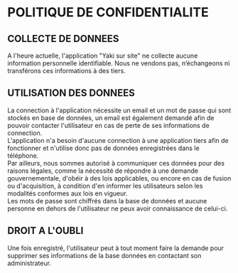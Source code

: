 # POLITIQUE DE CONFIDENTIALITE

## COLLECTE DE DONNEES
A l'heure actuelle, l'application "Yaki sur site" ne collecte aucune information personnelle identifiable. Nous ne vendons pas, n’échangeons ni transférons ces informations à des tiers. 

## UTILISATION DES DONNEES
La connection à l'application nécessite un email et un mot de passe qui sont stockés en base de données, un email est également demandé afin de pouvoir contacter l'utilisateur en cas de perte de ses informations de connection.<br>
L'application n'a besoin d'aucune connection à une application tiers afin de fonctionner et n'utilise donc pas de données enregistrées dans le téléphone.<br>
Par ailleurs, nous sommes autorisé à communiquer ces données pour des raisons légales, comme la nécessité de répondre à une demande gouvernementale, d'obéir à des lois applicables, ou encore en cas de fusion ou d'acquisition, à condition d'en informer les utilisateurs selon les modalités conformes aux lois en vigueur.<br>
Les mots de passe sont chiffrés dans la base de données et aucune personne en dehors de l'utilisateur ne peux avoir connaissance de celui-ci.

## DROIT A L'OUBLI
Une fois enregistré, l'utilisateur peut à tout moment faire la demande pour supprimer ses informations de la base données en contactant son administrateur.